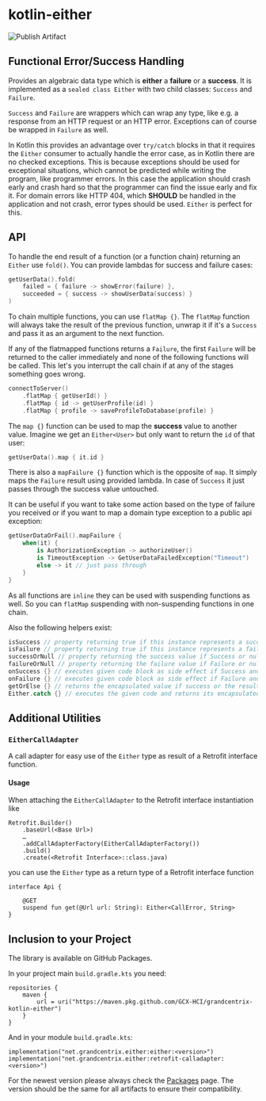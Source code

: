 # kotlin-either

![Publish Artifact](https://github.com/GCX-HCI/grandcentrix-kotlin-either/workflows/Publish%20Artifact/badge.svg)

## Functional Error/Success Handling

Provides an algebraic data type which is **either** a **failure** or a **success**. 
It is implemented as a `sealed class Either` with two child classes: `Success` and `Failure`.

`Success` and `Failure` are wrappers which can wrap any type, like e.g. a response from an HTTP request or an HTTP error. Exceptions can of course be wrapped in `Failure` as well.

In Kotlin this provides an advantage over `try/catch` blocks in that it requires the `Either` consumer to actually handle the error case, as in Kotlin there are no checked exceptions.
This is because exceptions should be used for exceptional situations, which cannot be predicted while writing the program, like programmer errors. In this case the application should crash early and crash hard so that the programmer can find the issue early and fix it.
For domain errors like HTTP 404, which **SHOULD** be handled in the application and not crash, error types should be used. `Either` is perfect for this.

## API

To handle the end result of a function (or a function chain) returning an `Either` use `fold()`. You can provide lambdas for success and failure cases:

```kotlin
getUserData().fold(
    failed = { failure -> showError(failure) },
    succeeded = { success -> showUserData(success) }
)
```

To chain multiple functions, you can use `flatMap {}`. The `flatMap` function will always take the result of the previous function, unwrap it if it's a `Success` and pass it as an argument to the next function.

If any of the flatmapped functions returns a `Failure`, the first `Failure` will be returned to the caller immediately and none of the following functions will be called. This let's you interrupt the call chain if at any of the stages something goes wrong.

```kotlin
connectToServer()
    .flatMap { getUserId() }
    .flatMap { id -> getUserProfile(id) }
    .flatMap { profile -> saveProfileToDatabase(profile) }
```

The `map {}` function can be used to map the **success** value to another value. 
Imagine we get an `Either<User>` but only want to return the `id` of that user:


```kotlin
getUserData().map { it.id }
```

There is also a `mapFailure {}` function which is the opposite of `map`. It simply maps the `Failure` result using
provided lambda. In case of `Success` it just passes through the success value untouched.

It can be useful if you want to take some action based on the type of failure you received or if you want to map
a domain type exception to a public api exception:

```kotlin
getUserDataOrFail().mapFailure {
    when(it) {
        is AuthorizationException -> authorizeUser()
        is TimeoutException -> GetUserDataFailedException("Timeout")
        else -> it // just pass through 
    }
}
```

As all functions are `inline` they can be used with suspending functions as well. So you can `flatMap` suspending with non-suspending functions in one chain.

Also the following helpers exist:
```kotlin
isSuccess // property returning true if this instance represents a successful outcome, `false` otherwise.
isFailure // property returning true if this instance represents a failed outcome, `false` otherwise.
successOrNull // property returning the success value if Success or null if Failure
failureOrNull // property returning the failure value if Failure or null if Success
onSuccess {} // executes given code block as side effect if Success and returns passed Either value unchanged
onFailure {} // executes given code block as side effect if Failure and returns passed Either value unchanged
getOrElse {} // returns the encapsulated value if success or the result of the given code block
Either.catch {} // executes the given code and returns its encapsulated result if invocation was successful and catching any exception that was thrown as a failure
```

## Additional Utilities

### `EitherCallAdapter`

A call adapter for easy use of the `Either` type as result of a Retrofit interface function.

#### Usage

When attaching the `EitherCallAdapter` to the Retrofit interface instantiation like

```
Retrofit.Builder()
    .baseUrl(<Base Url>)
    …
    .addCallAdapterFactory(EitherCallAdapterFactory())
    .build()
    .create(<Retrofit Interface>::class.java)
```

you can use the `Either` type as a return type of a Retrofit interface function

```
interface Api {
    
    @GET
    suspend fun get(@Url url: String): Either<CallError, String>
}
```

## Inclusion to your Project
The library is available on GitHub Packages.

In your project main `build.gradle.kts` you need:

```
repositories {
    maven {
        url = uri("https://maven.pkg.github.com/GCX-HCI/grandcentrix-kotlin-either")
    }
}
```

And in your module `build.gradle.kts`:

```
implementation("net.grandcentrix.either:either:<version>")
implementation("net.grandcentrix.either:retrofit-calladapter:<version>")
```

For the newest version please always check the [Packages](https://github.com/GCX-HCI/grandcentrix-kotlin-either/packages/596752) page.
The version should be the same for all artifacts to ensure their compatibility.
